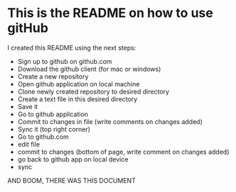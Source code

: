 # This is the README on how to use gitHub


I created this README using the next steps:
- Sign up to github on github.com
- Download the github client (for mac or windows)
- Create a new repository
- Open github application on local machine
- Clone newly created repository to desired directory
- Create a text file in this desired directory
- Save it
- Go to github application
- Commit to changes in file (write comments on changes added)
- Sync it (top right corner)
- Go to github.com
- edit file
- commit to changes (bottom of page, write comment on changes added)
- go back to github app on local device
- sync

AND BOOM, THERE WAS THIS DOCUMENT
